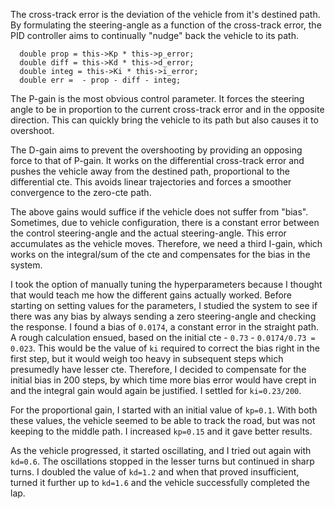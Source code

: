 The cross-track error is the deviation of the vehicle from it's destined path. By formulating the steering-angle as a function of the cross-track error, the PID controller aims to continually "nudge" back the vehicle to its path.

```
  double prop = this->Kp * this->p_error;
  double diff = this->Kd * this->d_error;
  double integ = this->Ki * this->i_error;
  double err =  - prop - diff - integ;
```

The P-gain is the most obvious control parameter. It forces the steering angle to be in proportion to the current cross-track error and in the opposite direction. This can quickly bring the vehicle to its path but also causes it to overshoot.

The D-gain aims to prevent the overshooting by providing an opposing force to that of P-gain. It works on the differential cross-track error and pushes the vehicle away from the destined path, proportional to the differential cte. This avoids linear trajectories and forces a smoother convergence to the zero-cte path.

The above gains would suffice if the vehicle does not suffer from "bias". Sometimes, due to vehicle configuration, there is a constant error between the control steering-angle and the actual steering-angle. This error accumulates as the vehicle moves. Therefore, we need a third I-gain, which works on the integral/sum of the cte and compensates for the bias in the system.

I took the option of manually tuning the hyperparameters because I thought that would teach me how the different gains actually worked. Before starting on setting values for the parameters, I studied the system to see if there was any bias by always sending a zero steering-angle and checking the response. I found a bias of `0.0174`, a constant error in the straight path. A rough calculation ensued, based on the initial cte - `0.73` -  `0.0174/0.73 = 0.023`. This would be the value of `ki` required to correct the bias right in the first step, but it would weigh too heavy in subsequent steps which presumedly have lesser cte. Therefore, I decided to compensate for the initial bias in 200 steps, by which time more bias error would have crept in and the integral gain would again be justified. I settled for `ki=0.23/200`.

For the proportional gain, I started with an initial value of `kp=0.1`. With both these values, the vehicle seemed to be able to track the road, but was not keeping to the middle path. I increased `kp=0.15` and it gave better results.

As the vehicle progressed, it started oscillating, and I tried out again with `kd=0.6`. The oscillations stopped in the lesser turns but continued in sharp turns. I doubled the value of `kd=1.2` and when that proved insufficient, turned it further up to `kd=1.6` and the vehicle successfully completed the lap.
